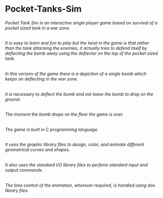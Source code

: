 # Pocket-Tanks-Sim
###### Pocket Tank Sim is an interactive single player game based on survival of a pocket sized tank in a war zone.
###### It is easy to learn and fun to play but the twist in the game is that rather than the tank attacking the enemies, it actually tries to defend itself by deflecting the bomb away using the deflector on the top of the pocket sized tank.
###### In this version of the game there is a depiction of a single bomb which keeps on deflecting in the war zone.
###### It is necessary to deflect the bomb and not leave the bomb to drop on the ground.
###### The moment the bomb drops on the floor the game is over.
###### The game is built in C programming language.
###### It uses the graphic library files to design, color, and animate different geometrical curves and shapes.
###### It also uses the standard I/O library files to perform standard input and output commands.
###### The time control of the animation, wherever required, is handled using dos library files.
